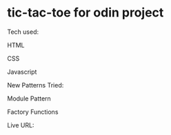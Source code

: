 # tic-tac-toe for odin project

Tech used: 

HTML

CSS

Javascript


New Patterns Tried:

Module Pattern

Factory Functions

Live URL: 


